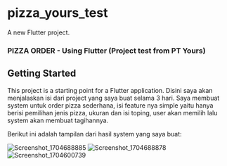 # pizza_yours_test

A new Flutter project.

### PIZZA ORDER - Using Flutter (Project test from PT Yours)

## Getting Started

This project is a starting point for a Flutter application.
Disini saya akan menjalaskan isi dari project yang saya buat selama 3 hari.
Saya membuat system untuk order pizza sederhana, isi feature nya simple yaitu hanya berisi pemilihan jenis pizza, ukuran dan isi toping, user akan memilih lalu system akan membuat tagihannya.

Berikut ini adalah tampilan dari hasil system yang saya buat:

![Screenshot_1704688885](https://github.com/widnyana18/pizza_yours_test/assets/48954084/376c87fa-0105-492b-8c1b-3956e745bf4f)
![Screenshot_1704688878](https://github.com/widnyana18/pizza_yours_test/assets/48954084/5c82a4f5-7829-409f-9124-e1020fac823d)
![Screenshot_1704600739](https://github.com/widnyana18/pizza_yours_test/assets/48954084/c62c1aaf-673c-45a6-b48c-4a2419b88d44)

